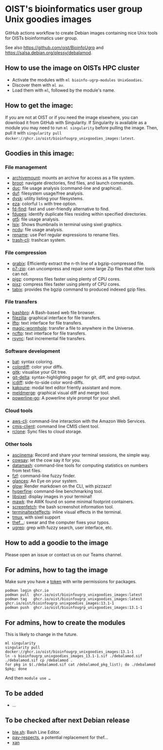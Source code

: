 OIST's bioinformatics user group Unix goodies images
====================================================

GitHub actions workflow to create Debian images containing nice Unix tools for
OISTs bioinformatics user group.

See also <https://github.com/oist/BioinfoUgrp> and
<https://salsa.debian.org/plessy/debalamod>.

## How to use the image on OISTs HPC cluster

 - Activate the modules with `ml bioinfo-ugrp-modules UnixGoodies`.
 - Discover them with `ml av`.
 - Load them with `ml`, followed by the module's name.  

## How to get the image:

If you are not at OIST or if you need the image elsewhere, you can download
it from GitHub with Singularity.  If Singularity is available as a module you
may need to run `ml singularity` before pulling the image.  Then, pull it with
`singularity pull docker://ghcr.io/oist/bioinfougrp_unixgoodies_images:latest`.

## Goodies in this image:

### File management

 - [archivemount](https://github.com/cybernoid/archivemount): mounts an archive for access as a file system.
 - [broot](https://dystroy.org/broot/): navigate directories, find files, and launch commands.
 - [duc](https://duc.zevv.nl/): file usage analysis (command-line and graphical).
 - [duf](https://github.com/muesli/duf): filesystem usage/free analysis.
 - [dysk](https://github.com/Canop/dysk): utility listing your filesystems.
 - [eza](https://eza.rocks/): colorful `ls` with tree option.
 - [fd-find](https://github.com/sharkdp/fd): fast and user-friendly alternative to find.
 - [fdupes](https://github.com/adrianlopezroche/fdupes): identify duplicate files residing within specified directories.
 - [gt5](https://gt5.sourceforge.net/): file usage analysis.
 - [lsix](https://github.com/hackerb9/lsix): Shows thumbnails in terminal using sixel graphics.
 - [ncdu](https://dev.yorhel.nl/ncdu): file usage analysis.
 - [rename](https://metacpan.org/dist/File-Rename): use Perl regular expressions to rename files.
 - [trash-cli](https://github.com/andreafrancia/trash-cli): trashcan system.

### File compression

 - [grabix](https://github.com/arq5x/grabix): Efficiently extract the n-th line of a bgzip-compressed file.
 - [p7-zip](https://sourceforge.net/projects/p7zip/): can uncompress and repair some large Zip files that other tools can not.
 - [pigz](http://zlib.net/pigz/): compress files faster using plenty of CPU cores.
 - [pixz](https://github.com/vasi/pixz): compress files faster using plenty of CPU cores.
 - [tabix](https://github.com/samtools/htslib): provides the bgzip command to produced indexed gzip files.

### File transfers

 - [bashbro](https://github.com/victrixsoft/bashbro): A Bash-based web file browser.
 - [filezilla](https://filezilla-project.org/): graphical interface for file transfers.
 - [lftp](https://lftp.yar.ru/): text interface for file transfers.
 - [magic-wormhole](https://github.com/magic-wormhole/magic-wormhole): transfer a file to anywhere in the Universe.
 - [ncftp](http://www.ncftpd.com/ncftp/): text interface for file transfers.
 - [rsync](https://rsync.samba.org/): fast incremental file transfers.

### Software development

 - [bat](https://github.com/sharkdp/bat): syntax coloring.
 - [colordiff](https://www.colordiff.org/): color your diffs.
 - [gitk](https://git-scm.com/docs/gitk): visualise your Git tree.
 - [git-delta](https://github.com/dandavison/delta): syntax-highlighting pager for git, diff, and grep output.
 - [icdiff](https://www.jefftk.com/icdiff): side-to-side color word-diffs.
 - [kakoune](http://kakoune.org/): modal text editor friently assistant and more.
 - [meldmerge](https://meldmerge.org/): graphical visual diff and merge tool.
 - [powerline-go](https://github.com/justjanne/powerline-go): A powerline style prompt for your shell.

### Cloud tools

 - [aws-cli](https://github.com/aws/aws-cli): command-line interaction with the Amazon Web Services.
 - [cmis-client](https://github.com/tdf/libcmis): command line CMIS client tool.
 - [rclone](https://rclone.org/): Sync files to cloud storage.

### Other tools

 - [asciinema](https://asciinema.org/): Record and share your terminal sessions, the simple way.
 - [cowsay](https://web.archive.org/web/20071026043648/http://www.nog.net/~tony/warez/cowsay.shtml): let the cow say it for you.
 - [datamash](https://www.gnu.org/software/datamash/): command-line tools for computing statistics on numbers from text files.
 - [fzf](https://junegunn.github.io/fzf/): command-line fuzzy finder.
 - [glances](https://nicolargo.github.io/glances/): An Eye on your system.
 - [glow](https://github.com/charmbracelet/glow): Render markdown on the CLI, with pizzazz!
 - [hyperfine](https://github.com/sharkdp/hyperfine): command-line benchmarking tool.
 - [libsixel](https://saitoha.github.io/libsixel/): display images in your terminal!
 - [mawk](https://invisible-island.net/mawk/): the AWK found on some minimal footprint containers.
 - [screenfetch](https://github.com/KittyKatt/screenFetch): the bash screenshot information tool.
 - [terminaltexteffects](https://chrisbuilds.github.io/terminaltexteffects/appguide/): inline visual effects in the terminal.
 - [tmux](https://github.com/tmux/tmux/), with sixel support
 - [thef...](https://github.com/nvbn/thefuck): swear and the computer fixes your typos.
 - [ugrep](https://ugrep.com/): grep with fuzzy search, user interface, etc.

## How to add a goodie to the image

Please open an issue or contact us on our Teams channel.

## For admins, how to tag the image

Make sure you have a
[token](https://docs.github.com/en/authentication/keeping-your-account-and-data-secure/creating-a-personal-access-token)
with write permissions for packages.

```
podman login ghcr.io
podman pull  ghcr.io/oist/bioinfougrp_unixgoodies_images:latest
podman tag   ghcr.io/oist/bioinfougrp_unixgoodies_images:latest ghcr.io/oist/bioinfougrp_unixgoodies_images:13.1-1
podman push  ghcr.io/oist/bioinfougrp_unixgoodies_images:13.1-1
```

## For admins, how to create the modules

This is likely to change in the future.

```
ml singularity
singularity pull docker://ghcr.io/oist/bioinfougrp_unixgoodies_images:13.1-1
ln -s bioinfougrp_unixgoodies_images_13.1-1.sif ./debalamod.sif
./debalamod.sif cp /debalamod .
for pkg in $(./debalamod.sif cat /debalamod_pkg_list); do ./debalamod $pkg; done
```

And then `module use …`

## To be added

 - …

## To be checked after next Debian release

 - [ble.sh](https://github.com/akinomyoga/ble.sh): Bash Line Editor.
 - [pay-respects](https://github.com/iffse/pay-respects), a potential replacement for thef…
 - [xan](https://github.com/medialab/xan)
